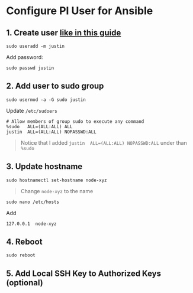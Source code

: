 # Configure PI User for Ansible


## 1. Create user [like in this guide](https://github.com/codingforentrepreneurs/Pi-Awesome/blob/main/how-tos/Add%20New%20User%20on%20Pi%20or%20Linux.md)
```
sudo useradd -m justin
```

Add password:

```
sudo passwd justin
```


## 2. Add user to sudo group

```
sudo usermod -a -G sudo justin
```

Update `/etc/sudoers`

```
# Allow members of group sudo to execute any command
%sudo   ALL=(ALL:ALL) ALL
justin  ALL=(ALL:ALL) NOPASSWD:ALL
```
> Notice that I added `justin  ALL=(ALL:ALL) NOPASSWD:ALL` under than `%sudo`

## 3. Update hostname

```
sudo hostnamectl set-hostname node-xyz
```
> Change `node-xyz` to the name 

```
sudo nano /etc/hosts
```
Add

```
127.0.0.1  node-xyz
```

## 4. Reboot

```
sudo reboot
```

## 5. Add Local SSH Key to Authorized Keys (optional)

